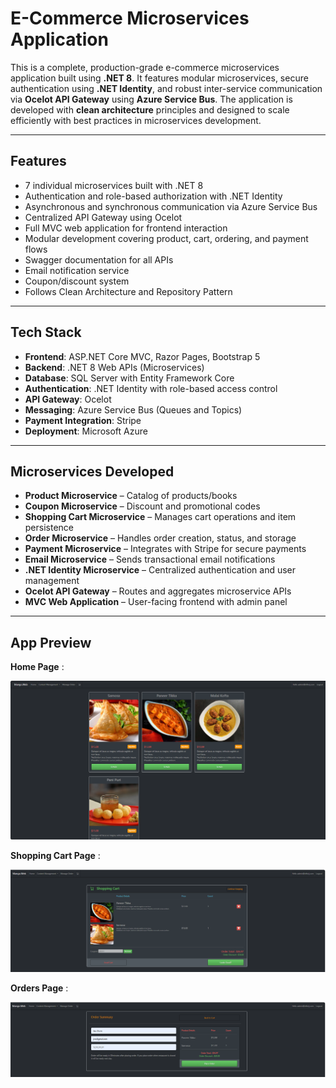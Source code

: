 # E-Commerce Microservices Application

This is a complete, production-grade e-commerce microservices application built using **.NET 8**. It features modular microservices, secure authentication using **.NET Identity**, and robust inter-service communication via **Ocelot API Gateway** using **Azure Service Bus**. The application is developed with **clean architecture** principles and designed to scale efficiently with best practices in microservices development.

---

## Features

- 7 individual microservices built with .NET 8  
- Authentication and role-based authorization with .NET Identity  
- Asynchronous and synchronous communication via Azure Service Bus  
- Centralized API Gateway using Ocelot  
- Full MVC web application for frontend interaction  
- Modular development covering product, cart, ordering, and payment flows  
- Swagger documentation for all APIs  
- Email notification service  
- Coupon/discount system  
- Follows Clean Architecture and Repository Pattern

---

## Tech Stack

- **Frontend**: ASP.NET Core MVC, Razor Pages, Bootstrap 5  
- **Backend**: .NET 8 Web APIs (Microservices)  
- **Database**: SQL Server with Entity Framework Core  
- **Authentication**: .NET Identity with role-based access control  
- **API Gateway**: Ocelot  
- **Messaging**: Azure Service Bus (Queues and Topics)  
- **Payment Integration**: Stripe  
- **Deployment**: Microsoft Azure  

---

## Microservices Developed

- **Product Microservice** – Catalog of products/books  
- **Coupon Microservice** – Discount and promotional codes  
- **Shopping Cart Microservice** – Manages cart operations and item persistence  
- **Order Microservice** – Handles order creation, status, and storage  
- **Payment Microservice** – Integrates with Stripe for secure payments  
- **Email Microservice** – Sends transactional email notifications  
- **.NET Identity Microservice** – Centralized authentication and user management  
- **Ocelot API Gateway** – Routes and aggregates microservice APIs  
- **MVC Web Application** – User-facing frontend with admin panel  

---

## App Preview
**Home Page** :

 ![App Preview](./Home.png)

 **Shopping Cart Page**  :
 
 ![App Preview](./shoppingcart.png)

  **Orders Page** :
  
 ![App Preview](./order.png)
